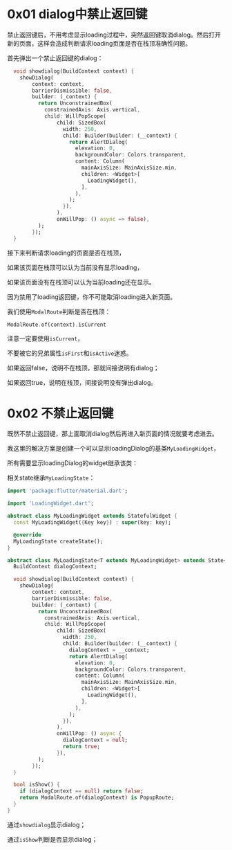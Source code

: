 # 0x01 dialog中禁止返回键

禁止返回键后，不用考虑显示loading过程中，突然返回键取消dialog。然后打开新的页面，这样会造成判断请求loading页面是否在栈顶准确性问题。

首先弹出一个禁止返回键的dialog：

```dart
  void showdialog(BuildContext context) {
    showDialog(
        context: context,
        barrierDismissible: false,
        builder: (_context) {
          return UnconstrainedBox(
            constrainedAxis: Axis.vertical,
            child: WillPopScope(
                child: SizedBox(
                  width: 250,
                  child: Builder(builder: (__context) {
                    return AlertDialog(
                      elevation: 0,
                      backgroundColor: Colors.transparent,
                      content: Column(
                        mainAxisSize: MainAxisSize.min,
                        children: <Widget>[
                          LoadingWidget(),
                        ],
                      ),
                    );
                  }),
                ),
                onWillPop: () async => false),
          );
        });
  }
```

接下来判断请求loading的页面是否在栈顶，

如果该页面在栈顶可以认为当前没有显示loading，

如果该页面没有在栈顶可以认为当前loading还在显示。

因为禁用了loading返回键，你不可能取消loading进入新页面。

我们使用`ModalRoute`判断是否在栈顶：

```dart
ModalRoute.of(context).isCurrent
```

注意一定要使用`isCurrent`，

不要被它的兄弟属性`isFirst`和`isActive`迷惑。

如果返回false，说明不在栈顶，那就间接说明有dialog；

如果返回true，说明在栈顶，间接说明没有弹出dialog。

# 0x02 不禁止返回键



既然不禁止返回键，那上面取消dialog然后再进入新页面的情况就要考虑进去。

我这里的解决方案是创建一个可以显示loadingDialog的基类`MyLoadingWidget`，

所有需要显示loadingDialog的widget继承该类：

相关state继承`MyLoadingState`：

```dart
import 'package:flutter/material.dart';

import 'LoadingWidget.dart';

abstract class MyLoadingWidget extends StatefulWidget {
  const MyLoadingWidget({Key key}) : super(key: key);

  @override
  MyLoadingState createState();
}

abstract class MyLoadingState<T extends MyLoadingWidget> extends State<T> {
  BuildContext dialogContext;

  void showdialog(BuildContext context) {
    showDialog(
        context: context,
        barrierDismissible: false,
        builder: (_context) {
          return UnconstrainedBox(
            constrainedAxis: Axis.vertical,
            child: WillPopScope(
                child: SizedBox(
                  width: 250,
                  child: Builder(builder: (__context) {
                    dialogContext = __context;
                    return AlertDialog(
                      elevation: 0,
                      backgroundColor: Colors.transparent,
                      content: Column(
                        mainAxisSize: MainAxisSize.min,
                        children: <Widget>[
                          LoadingWidget(),
                        ],
                      ),
                    );
                  }),
                ),
                onWillPop: () async {
                  dialogContext = null;
                  return true;
                }),
          );
        });
  }

  bool isShow() {
    if (dialogContext == null) return false;
    return ModalRoute.of(dialogContext) is PopupRoute;
  }
}

```

通过`showdialog`显示dialog；

通过`isShow`判断是否显示dialog；